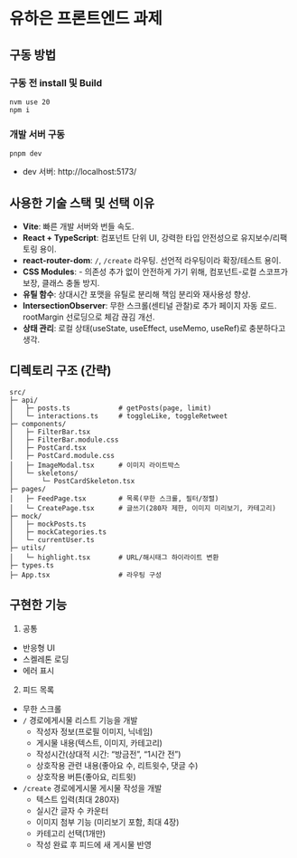 # 유하은 프론트엔드 과제

## 구동 방법

### 구동 전 install 및 Build

```shell
nvm use 20
npm i
```

### 개발 서버 구동

```shell
pnpm dev
```

- dev 서버: http://localhost:5173/

## 사용한 기술 스택 및 선택 이유

- **Vite**: 빠른 개발 서버와 번들 속도.
- **React + TypeScript**: 컴포넌트 단위 UI, 강력한 타입 안전성으로 유지보수/리팩토링 용이.
- **react-router-dom**: `/`, `/create` 라우팅. 선언적 라우팅이라 확장/테스트 용이.
- **CSS Modules**: - 의존성 추가 없이 안전하게 가기 위해, 컴포넌트-로컬 스코프가 보장, 클래스 충돌 방지.
- **유틸 함수**: 상대시간 포맷을 유틸로 분리해 책임 분리와 재사용성 향상.
- **IntersectionObserver**: 무한 스크롤(센티널 관찰)로 추가 페이지 자동 로드. rootMargin 선로딩으로 체감 끊김 개선.
- **상태 관리**: 로컬 상태(useState, useEffect, useMemo, useRef)로 충분하다고 생각.

## 디렉토리 구조 (간략)

```
src/
├─ api/
│   ├─ posts.ts            # getPosts(page, limit)
│   └─ interactions.ts     # toggleLike, toggleRetweet
├─ components/
│   ├─ FilterBar.tsx
│   ├─ FilterBar.module.css
│   ├─ PostCard.tsx
│   ├─ PostCard.module.css
│   ├─ ImageModal.tsx      # 이미지 라이트박스
│   └─ skeletons/
│       └─ PostCardSkeleton.tsx
├─ pages/
│   ├─ FeedPage.tsx        # 목록(무한 스크롤, 필터/정렬)
│   └─ CreatePage.tsx      # 글쓰기(280자 제한, 이미지 미리보기, 카테고리)
├─ mock/
│   ├─ mockPosts.ts
│   ├─ mockCategories.ts
│   └─ currentUser.ts
├─ utils/
│   └─ highlight.tsx       # URL/해시태그 하이라이트 변환
├─ types.ts
├─ App.tsx                 # 라우팅 구성
```

## 구현한 기능

1. 공통

- 반응형 UI
- 스켈레톤 로딩
- 에러 표시

2. 피드 목록

- 무한 스크롤
- `/` 경로에게시물 리스트 기능을 개발
  - 작성자 정보(프로필 이미지, 닉네임)
  - 게시물 내용(텍스트, 이미지, 카테고리)
  - 작성시간(상대적 시간: “방금전”, “1시간 전”)
  - 상호작용 관련 내용(좋아요 수, 리트윗수, 댓글 수)
  - 상호작용 버튼(좋아요, 리트윗)
- `/create` 경로에게시물 게시물 작성을 개발
  - 텍스트 입력(최대 280자)
  - 실시간 글자 수 카운터
  - 이미지 첨부 기능 (미리보기 포함, 최대 4장)
  - 카테고리 선택(1개만)
  - 작성 완료 후 피드에 새 게시물 반영
